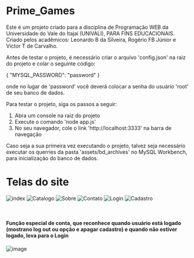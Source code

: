 # Prime_Games

Este é um projeto criado para a disciplina de Programação WEB da Universidade do Vale do Itajaí (UNIVALI),
PARA FINS EDUCACIONAIS.
Criado pelos acadêmicos: Leonardo B da Silveira, Rogério FB Júnior e Victor T de Carvalho.

Antes de testar o projeto, é necessário criar o arquivo 'config.json' na raiz do projeto e colar o seguinte
código:

{
  "MYSQL_PASSWORD": "password"
}

onde no lugar de 'password' você deverá colocar a senha do usuário 'root' de seu banco de dados.


Para testar o projeto, siga os passos a seguir:
<ol>
  <li>Abra um console na raiz do projeto </li>
  <li>  Execute o comando 'node app.js'  </li>
  <li>No seu navegador, cole o link 'http://localhost:3333' na barra de navegação </li>
 </ol> 

Caso seja a sua primeira vez executando o projeto, talvez seja necessário executar os querries da pasta
'assets/bd_archives' no MySQL Workbench, para inicialização do banco de dados.

# Telas do site
![index](https://user-images.githubusercontent.com/63310837/145566882-fc15c8e7-4e0d-4d05-9fa7-e3a8dbb2913e.png)
![Catalogo](https://user-images.githubusercontent.com/63310837/145567540-85b0cb20-afe3-4956-bfdb-0bb5b2c7babd.png)
![Sobre](https://user-images.githubusercontent.com/63310837/145567556-802ecd91-dd04-4209-9c68-9eea7c75183f.png)
![Contato](https://user-images.githubusercontent.com/63310837/145567565-a1e89834-7f35-4741-811d-cd8134709352.png)
![Login](https://user-images.githubusercontent.com/63310837/145567575-06730063-d1b3-4864-9d0e-3bc1fa109900.png)
![Cadastro](https://user-images.githubusercontent.com/63310837/145567579-4241cca2-0b19-484e-b23f-e0bf13591dd2.png)

<br> 
<h4> Função especial de conta, que reconhece quando usuário está logado (mostrano log out ou opção e apagar cadastro) e quando não estiver logado, leva para o Login</h4>

![image](https://user-images.githubusercontent.com/63310837/145567504-004893e7-589d-42af-b063-d0c431ee89d1.png)
